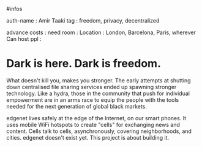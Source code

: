 #infos

auth-name       : Amir Taaki
tag             : freedom, privacy, decentralized

advance costs   : 
need room       : 
Location        : London, Barcelona, Paris, wherever
Can host ppl    : 

# Dark is here. Dark is freedom.

What doesn't kill you, makes you stronger. The early attempts at shutting down
centralised file sharing services ended up spawning stronger technology. Like a
hydra, those in the community that push for individual empowerment are in an
arms race to equip the people with the tools needed for the next generation of
global black markets.

edgenet lives safely at the edge of the Internet, on our smart phones. It uses mobile WiFi hotspots to create "cells" for exchanging news and content. Cells talk to cells, asynchronously, covering neighborhoods, and cities. edgenet doesn't exist yet. This project is about building it.

